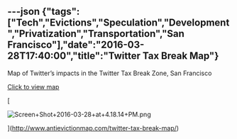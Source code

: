 ---json
{"tags":["Tech","Evictions","Speculation","Development","Privatization","Transportation","San Francisco"],"date":"2016-03-28T17:40:00","title":"Twitter Tax Break Map"}
---

Map of Twitter’s impacts in the Twitter Tax Break Zone, San Francisco

[Click to view map](http://www.antievictionmap.com/twitter-tax-break-map/)

[

![Screen+Shot+2016-03-28+at+4.18.14+PM.png](https://images.squarespace-cdn.com/content/v1/52b7d7a6e4b0b3e376ac8ea2/1514054435340-K1STLP5FKWA0OZBNHG06/ke17ZwdGBToddI8pDm48kDOqNpWdTeIWStd9w7PSVdBZw-zPPgdn4jUwVcJE1ZvWQUxwkmyExglNqGp0IvTJZUJFbgE-7XRK3dMEBRBhUpyTZ4LubjE93EpbLjLFPHsweJeG0NGsJIHlwSLkoZJzvKPOzb9Zsb3rZQkqij2CmxU/Screen%2BShot%2B2016-03-28%2Bat%2B4.18.14%2BPM.png)

](http://www.antievictionmap.com/twitter-tax-break-map/)